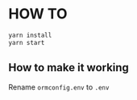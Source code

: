 # HOW TO

```bash
yarn install
yarn start
```

## How to make it working

Rename `ormconfig.env` to `.env`